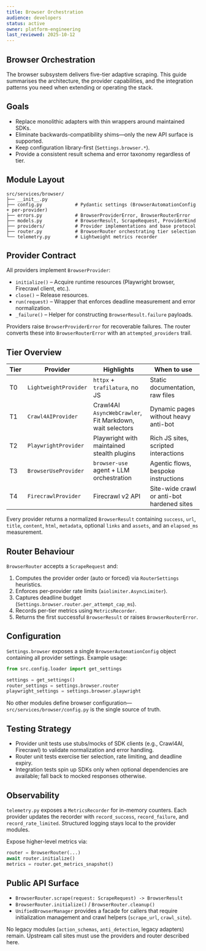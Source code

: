 ```yaml
---
title: Browser Orchestration
audience: developers
status: active
owner: platform-engineering
last_reviewed: 2025-10-12
---
```


## Browser Orchestration

The browser subsystem delivers five-tier adaptive scraping. This guide
summarises the architecture, the provider capabilities, and the integration
patterns you need when extending or operating the stack.

## Goals

- Replace monolithic adapters with thin wrappers around maintained SDKs.
- Eliminate backwards-compatibility shims—only the new API surface is supported.
- Keep configuration library-first (`Settings.browser.*`).
- Provide a consistent result schema and error taxonomy regardless of tier.

## Module Layout

```
src/services/browser/
├── __init__.py
├── config.py            # Pydantic settings (BrowserAutomationConfig + per-provider)
├── errors.py            # BrowserProviderError, BrowserRouterError
├── models.py            # BrowserResult, ScrapeRequest, ProviderKind
├── providers/           # Provider implementations and base protocol
├── router.py            # BrowserRouter orchestrating tier selection
└── telemetry.py         # Lightweight metrics recorder
```

## Provider Contract

All providers implement `BrowserProvider`:

- `initialize()` – Acquire runtime resources (Playwright browser, Firecrawl
  client, etc.).
- `close()` – Release resources.
- `run(request)` – Wrapper that enforces deadline measurement and error
  normalization.
- `_failure()` – Helper for constructing `BrowserResult.failure` payloads.

Providers raise `BrowserProviderError` for recoverable failures. The router
converts these into `BrowserRouterError` with an `attempted_providers` trail.

## Tier Overview

| Tier | Provider              | Highlights                                               | When to use                                |
| ---- | --------------------- | -------------------------------------------------------- | ------------------------------------------ |
| T0   | `LightweightProvider` | `httpx` + `trafilatura`, no JS                           | Static documentation, raw files            |
| T1   | `Crawl4AIProvider`    | Crawl4AI `AsyncWebCrawler`, Fit Markdown, wait selectors | Dynamic pages without heavy anti-bot       |
| T2   | `PlaywrightProvider`  | Playwright with maintained stealth plugins               | Rich JS sites, scripted interactions       |
| T3   | `BrowserUseProvider`  | `browser-use` agent + LLM orchestration                  | Agentic flows, bespoke instructions        |
| T4   | `FirecrawlProvider`   | Firecrawl v2 API                                         | Site-wide crawl or anti-bot hardened sites |

Every provider returns a normalized `BrowserResult` containing
`success`, `url`, `title`, `content`, `html`, `metadata`, optional `links`
and `assets`, and an `elapsed_ms` measurement.

## Router Behaviour

`BrowserRouter` accepts a `ScrapeRequest` and:

1. Computes the provider order (auto or forced) via `RouterSettings` heuristics.
2. Enforces per-provider rate limits (`aiolimiter.AsyncLimiter`).
3. Captures deadline budget (`Settings.browser.router.per_attempt_cap_ms`).
4. Records per-tier metrics using `MetricsRecorder`.
5. Returns the first successful `BrowserResult` or raises `BrowserRouterError`.

## Configuration

`Settings.browser` exposes a single `BrowserAutomationConfig` object containing
all provider settings. Example usage:

```python
from src.config.loader import get_settings

settings = get_settings()
router_settings = settings.browser.router
playwright_settings = settings.browser.playwright
```

No other modules define browser configuration—`src/services/browser/config.py`
is the single source of truth.

## Testing Strategy

- Provider unit tests use stubs/mocks of SDK clients (e.g., Crawl4AI, Firecrawl)
  to validate normalization and error handling.
- Router unit tests exercise tier selection, rate limiting, and deadline expiry.
- Integration tests spin up SDKs only when optional dependencies are available;
  fall back to mocked responses otherwise.

## Observability

`telemetry.py` exposes a `MetricsRecorder` for in-memory counters. Each provider
updates the recorder with `record_success`, `record_failure`, and
`record_rate_limited`. Structured logging stays local to the provider modules.

Expose higher-level metrics via:

```python
router = BrowserRouter(...)
await router.initialize()
metrics = router.get_metrics_snapshot()
```

## Public API Surface

- `BrowserRouter.scrape(request: ScrapeRequest) -> BrowserResult`
- `BrowserRouter.initialize()` / `BrowserRouter.cleanup()`
- `UnifiedBrowserManager` provides a facade for callers that require
  initialization management and crawl helpers (`scrape_url`, `crawl_site`).

No legacy modules (`action_schemas`, `anti_detection`, legacy adapters) remain.
Upstream call sites must use the providers and router described here.
